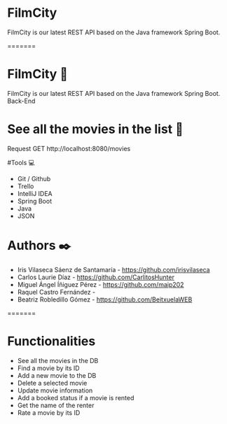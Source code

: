 
# FilmCity
FilmCity is our latest REST API based on the Java framework Spring Boot.

=======
# FilmCity 🍿

FilmCity is our latest REST API based on the Java framework Spring Boot.
Back-End

# See all the movies in the list :cinema:
Request GET http://localhost:8080/movies

#Tools :computer:

- Git / Github
- Trello
- IntelliJ IDEA
- Spring Boot
- Java 
- JSON

# Authors ✒️
- Iris Vilaseca Sáenz de Santamaría - https://github.com/irisvilaseca
- Carlos Laurie Díaz - https://github.com/CarlitosHunter
- Miguel Ángel Íñiguez Pérez - https://github.com/maip202
- Raquel Castro Fernández - 
- Beatriz Robledillo Gómez - https://github.com/BeitxuelaWEB

=======
# Functionalities
- See all the movies in the DB
- Find a movie by its ID
- Add a new movie to the DB
- Delete a selected movie
- Update movie information
- Add a booked status if a movie is rented
- Get the name of the renter
- Rate a movie by its ID
